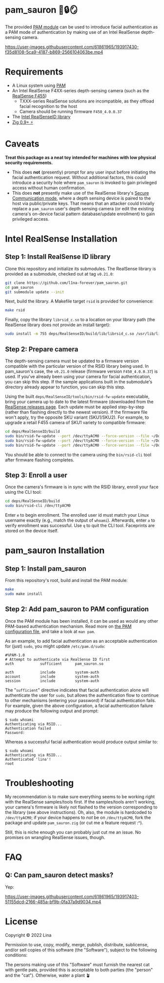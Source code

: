 pam_sauron 🌋🔒🪞
==
The provided [PAM module](https://www.redhat.com/sysadmin/pluggable-authentication-modules-pam) can be used to introduce facial authentication as a PAM mode of authentication by making use of an Intel RealSense depth-sensing camera.


https://user-images.githubusercontent.com/61861965/193917430-f35d8108-5ca9-4187-b869-2566104063be.mp4




Requirements
==
* A Linux system using [PAM](https://github.com/linux-pam/linux-pam/)
* An Intel RealSense F4XX-series depth-sensing camera (such as the [RealSense F455](https://www.intel.com/content/www/us/en/products/sku/212561/intel-realsense-id-solution-f455/specifications.html))
    * TXXX-series RealSense solutions are incompatible, as they offload facial recognition to the host
    * Camera should be running firmware `F450_4.0.0.37`
* The [Intel RealSenseID library](https://github.com/IntelRealSense/RealSenseID)
* [Zig 0.9+ ⚡](https://ziglang.org/download/)

Caveats
==
**Treat this package as a neat toy intended for machines with low physical security requirements.**

* This does **not** (presently) prompt for any user input before initiating the facial authentication request. Without additional factors, this could introduce a security hole where `pam_sauron` is invoked to gain privileged access without human confirmation. 
* This does **not** presently make use of the RealSense library's [Secure Communication mode](https://github.com/IntelRealSense/RealSenseID#secure-communication), where a depth sensing device is paired to the host via public/private keys. That means that an attacker could trivially replace a `pam_sauron` user's depth sensing camera (or edit the existing camera's on-device facial pattern database/update enrollment) to gain privileged access. 

Intel RealSense Installation
==
Step 1: Install RealSense ID library 
--
Clone this repository and initialize its submodules. The RealSense library is provided as a submodule, checked out at tag `v0.21.0`:

```sh
git clone https://github.com/l1na-forever/pam_sauron.git
cd pam_sauron
git submodule update --init 
```

Next, build the library. A Makefile target `rsid` is provided for convenience:

```sh
make rsid
```

Finally, copy the library `librsid_c.so` to a location on your library path (the RealSense library does not provide an install target):

```sh
sudo install -m 755 deps/RealSenseID/build/lib/librsid_c.so /usr/lib/librsid_c.so
```

Step 2: Prepare camera
--
The depth-sensing camera must be updated to a firmware version compatible with the particular version of the RSID library being used. In pam_sauron's case, the `v0.21.0` release (firmware version `F450_4.0.0.37`) is used. If you've already been using your camera for facial authentication, you can skip this step. If the sample applications built in the submodule's directory already appear to function, you can skip this step.

Using the built `deps/RealSenseID/tools/bin/rsid-fw-update` executable, bring your camera up to date to the latest firmware (downloaded from the [RealSense releases page](https://github.com/IntelRealSense/RealSenseID/releases). Each update must be applied step-by-step (rather than flashing directly to the newest version). If the firmware file won't apply, try the opposite SKU variant (SKU1/SKU2). For example, to upgrade a retail F455 camera of SKU1 variety to compatible firmware:

```sh
cd deps/RealSenseID/build
sudo bin/rsid-fw-update --port /dev/ttyACM0 --force-version --file ~/Downloads/F450_2.8.0.7_SIGNED.bin
sudo bin/rsid-fw-update --port /dev/ttyACM0 --force-version --file ~/Downloads/F450_3.1.0.29_SKU1_SIGNED.bin
sudo bin/rsid-fw-update --port /dev/ttyACM0 --force-version --file ~/Downloads/F450_4.0.0.37_SKU1_SIGNED.bin
```

You should be able to connect to the camera using the `bin/rsid-cli` tool after firmware flashing completes.

Step 3: Enroll a user
--
Once the camera's firmware is in sync with the RSID library, enroll your face using the CLI tool:

```sh
cd deps/RealSenseID/build
sudo bin/rsid-cli /dev/ttyACM0
```

Enter `e` to begin enrollment. The enrolled user id must match your Linux username exactly (e.g., match the output of `whoami`). Afterwards, enter `a` to verify enrollment was successful. Use `q` to quit the CLI tool. Faceprints are stored on the device itself.

pam_sauron Installation
==
Step 1: Install pam_sauron
--
From this repository's root, build and install the PAM module:

```sh
make
sudo make install 
```

Step 2: Add pam_sauron to PAM configuration
--
Once the PAM module has been installed, it can be used as would any other PAM-based authentication mechanism. Read more on [the PAM configuration file](https://www.redhat.com/sysadmin/pam-configuration-file), and take a look at `man pam`. 

As an example, to add facial authentication as an acceptable authentication for (just) `sudo`, you might update `/etc/pam.d/sudo`:

```
#%PAM-1.0
# Attempt to authenticate via RealSense ID first
auth            sufficient      pam_sauron.so

auth            include         system-auth
account         include         system-auth
session         include         system-auth
```

The "`sufficient`" directive indicates that facial authentication alone will authenticate the user for `sudo`, but allows the authentication flow to continue to other mechanisms (entering your password) if facial authentication fails. For example, given the above configuration, a facial authentication failure may produce the following output and prompt:

```
$ sudo whoami
Authenticating via RSID...
Authentication failed
Password: 
```

Whereas a successful facial authentication would produce output similar to:

```
$ sudo whoami
Authenticating via RSID...
Authenticated 'lina'!
root
```

Troubleshooting
==
My recommendation is to make sure everything seems to be working right with the RealSense samples/tools first. If the samples/tools aren't working, your camera's firmware is likely not flashed to the version corresponding to the library (see above instructions). Oh, also, the module is hardcoded to `/dev/ttyACM0`; if your device happens to *not* be on `/dev/ttyACM0`, fork the package and update `pam_sauron.zig` (or cut me a feature request :^).

Still, this is niche enough you can probably just cut me an issue. No promises on wrangling RealSense issues, though.

FAQ
==
Q: Can pam_sauron detect masks?
--
Yep:



https://user-images.githubusercontent.com/61861965/193917403-51155dcd-2166-485a-bf9b-0fa37a9d9034.mp4



License
==
Copyright © 2022 Lina

Permission to use, copy, modify, merge, publish, distribute, sublicense, and/or sell copies of this software (the "Software"), subject to the following conditions:

The persons making use of this "Software" must furnish the nearest cat with gentle pats, provided this is acceptable to both parties (the "person" and the "cat"). Otherwise, water a plant 🪴
